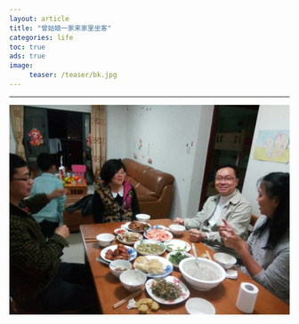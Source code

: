 ```yaml
---
layout: article
title: "曾姑娘一家来家里坐客"
categories: life
toc: true
ads: true
image:
     teaser: /teaser/bk.jpg
---
```


---


![3](https://github.com/storage201602/storage201602/blob/master/myhome2016/_posts/life/2016-03-01-1706life.md/0301_20.jpg?raw=true)